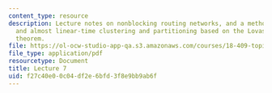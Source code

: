 ```yaml
---
content_type: resource
description: Lecture notes on nonblocking routing networks, and a method for local
  and almost linear-time clustering and partitioning based on the Lovasz-Simonovits
  theorem.
file: https://ol-ocw-studio-app-qa.s3.amazonaws.com/courses/18-409-topics-in-theoretical-computer-science-an-algorithmists-toolkit-fall-2009/f27c40e00c04df2e6bfd3f8e9bb9ab6f_MIT18_409F09_scribe7.pdf
file_type: application/pdf
resourcetype: Document
title: Lecture 7
uid: f27c40e0-0c04-df2e-6bfd-3f8e9bb9ab6f
---
```

